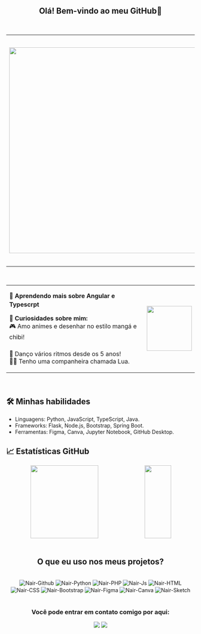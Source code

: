 ## <div align='center'> Olá! Bem-vindo ao meu GitHub👋 </div>

<br>

<table>
   <tr>
    <td>
      <img width="550" src="https://i.pinimg.com/736x/93/3a/a3/933aa399d8709d7cd97761c76f4d1b57.jpg">
    </td>
     <td>
       
💡 **Quem sou eu?**  
Me chamo Nair Santos, tenho 19 anos e sou apaixonada por design, front-end, gatinhos pretos e cachorros pequenos.
Desde pequena, adoro criar coisas novas e refatorar algumas mais antigas tambem, seja com código, desenhos, pinturas etc.  
     </td>
    <td>
      <img width="550" src="https://i.pinimg.com/736x/4e/bd/20/4ebd20b67b4a26da1096133eaaa68e04.jpg">
    </td>
  </tr>
</table>

<br>

<table width="100%">
  <tr>
    <td>
      
🌱 **Aprendendo mais sobre Angular e Typescrpt**ㅤㅤㅤㅤㅤㅤㅤ

🎨 **Curiosidades sobre mim:**<br>
🎮 Amo animes e desenhar no estilo mangá e chibi!ㅤ ㅤㅤㅤ ㅤㅤ ㅤㅤㅤㅤ ㅤ ㅤ ㅤㅤㅤ ㅤㅤ ㅤㅤ ㅤㅤ<br>
💃 Danço vários ritmos desde os 5 anos!<br>
🐕‍🦺 Tenho uma companheira chamada Lua. 
  
  </td> 
    <td align="right">
      <img width="120" src="https://i.gifer.com/1kLR.gif">
    </td>
  </tr>
</table>

<br>

## 🛠️ Minhas habilidades
- Linguagens: Python, JavaScript, TypeScript, Java.
- Frameworks: Flask, Node.js, Bootstrap, Spring Boot.
- Ferramentas: Figma, Canva, Jupyter Notebook, GitHub Desktop.

## 📈 Estatísticas GitHub
<div align="center">  
  <img width="60%" height="195px" src="https://github-readme-stats.vercel.app/api?username=NairSantos&show_icons=true&layout=compact&hide_border=true&title_color=c792ea&text_color=7fdbca&bg_color=0d1117" />  
  <img width="37.5%" height="195px" src="https://github-readme-stats.vercel.app/api/top-langs/?username=NairSantos&layout=donut&hide_border=true&title_color=c792ea&text_color=7fdbca&bg_color=0d1117" />
</div>

<br>

## <div align="center"> O que eu uso nos meus projetos?</div>
<div style="display: inline_block" align="center"><br>
  <img align="center" alt="Nair-Github" src="https://img.shields.io/badge/GitHub-100000?style=for-the-badge&logo=github&logoColor=white">
  <img align="center" alt="Nair-Python" src="https://img.shields.io/badge/Python-4000BF?logo=python&logoColor=white&style=for-the-badge">
  <img align="center" alt="Nair-PHP" src="https://img.shields.io/badge/PHP-777BB4?style=for-the-badge&logo=php&logoColor=white">
  <img align="center" alt="Nair-Js" src="https://img.shields.io/badge/JavaScript-F7DF1E?style=for-the-badge&logo=JavaScript&logoColor=white">
  <img align="center" alt="Nair-HTML" src="https://img.shields.io/badge/HTML5-E34F26?style=for-the-badge&logo=html5&logoColor=white">
  <img align="center" alt="Nair-CSS" src="https://img.shields.io/badge/CSS3-1572B6?style=for-the-badge&logo=css3&logoColor=white">  
  <img align="center" alt="Nair-Bootstrap" src="https://img.shields.io/badge/Bootstrap-563D7C?style=for-the-badge&logo=bootstrap&logoColor=white"> 
  <img align="center" alt="Nair-Figma" src="https://img.shields.io/badge/Figma-F24E1E?style=for-the-badge&logo=figma&logoColor=white">
  <img align="center" alt="Nair-Canva" src="https://img.shields.io/badge/Canva-%2300C4CC.svg?&style=for-the-badge&logo=Canva&logoColor=white">
  <img align="center" alt="Nair-Sketch" src="https://img.shields.io/badge/Sketch-FFB387?style=for-the-badge&logo=sketch&logoColor=black">
</div>

<br>

<div align="center"> 
  
  ### Você pode entrar em contato comigo por aqui:
  <a href = "mailto:nair.santos0906@gmail.com"><img src="https://img.shields.io/badge/-Gmail-%23333?style=for-the-badge&logo=gmail&logoColor=white" target="_blank"></a>
  <a href="https://br.linkedin.com/in/nair-santos/" target="_blank"><img src="https://img.shields.io/badge/-LinkedIn-%230077B5?style=for-the-badge&logo=linkedin&logoColor=white" target="_blank"></a> 

<br>

</div>

